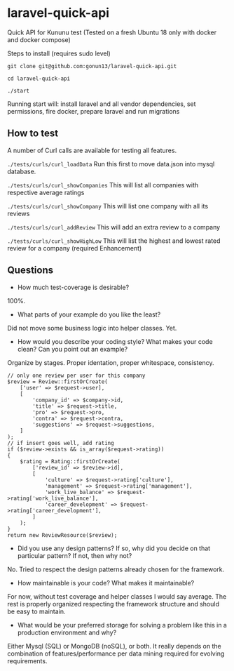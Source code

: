 # laravel-quick-api
Quick API for Kununu test 
(Tested on a fresh Ubuntu 18 only with docker and docker compose)

Steps to install (requires sudo level)

```
git clone git@github.com:gonun13/laravel-quick-api.git

cd laravel-quick-api

./start
```

Running start will: install laravel and all vendor dependencies, set permissions, fire docker, prepare laravel and run migrations

## How to test

A number of Curl calls are available for testing all features.

`./tests/curls/curl_loadData`
Run this first to move data.json into mysql database.

`./tests/curls/curl_showCompanies`
This will list all companies with respective average ratings

`./tests/curls/curl_showCompany`
This will list one company with all its reviews

`./tests/curls/curl_addReview`
This will add an extra review to a company

`./tests/curls/curl_showHighLow`
This will list the highest and lowest rated review for a company (required Enhancement)

## Questions

* How much test-coverage is desirable?

100%.

* What parts of your example do you like the least? 

Did not move some business logic into helper classes. Yet.

* How would you describe your coding style? What makes your code clean? Can you point out an example?

Organize by stages. Proper identation, proper whitespace, consistency. 
```
// only one review per user for this company
$review = Review::firstOrCreate(
    ['user' => $request->user],
    [
        'company_id' => $company->id,
        'title' => $request->title,
        'pro' => $request->pro,
        'contra' => $request->contra,
        'suggestions' => $request->suggestions,
    ]
);
// if insert goes well, add rating
if ($review->exists && is_array($request->rating))
{
    $rating = Rating::firstOrCreate(
        ['review_id' => $review->id],
        [
            'culture' => $request->rating['culture'],
            'management' => $request->rating['management'],
            'work_live_balance' => $request->rating['work_live_balance'],
            'career_development' => $request->rating['career_development'],
        ]
    );
}
return new ReviewResource($review);
 ```

* Did you use any design patterns? If so, why did you decide on that particular pattern? If not, then why not?

No. Tried to respect the design patterns already chosen for the framework.

* How maintainable is your code? What makes it maintainable?

For now, without test coverage and helper classes I would say average. The rest is properly organized respecting the framework structure and should be easy to maintain.

* What would be your preferred storage for solving a problem like this in a production environment and why?

Either Mysql (SQL) or MongoDB (noSQL), or both. It really depends on the combination of features/performance per data mining required for evolving requirements.
